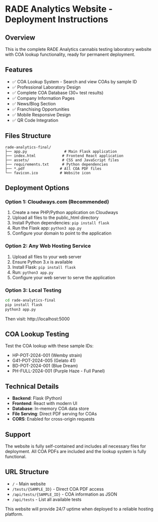 # RADE Analytics Website - Deployment Instructions

## Overview
This is the complete RADE Analytics cannabis testing laboratory website with COA lookup functionality, ready for permanent deployment.

## Features
- ✅ COA Lookup System - Search and view COAs by sample ID
- ✅ Professional Laboratory Design
- ✅ Complete COA Database (30+ test results)
- ✅ Company Information Pages
- ✅ News/Blog Section
- ✅ Franchising Opportunities
- ✅ Mobile Responsive Design
- ✅ QR Code Integration

## Files Structure
```
rade-analytics-final/
├── app.py                 # Main Flask application
├── index.html            # Frontend React application
├── assets/               # CSS and JavaScript files
├── requirements.txt      # Python dependencies
├── *.pdf                # All COA PDF files
└── favicon.ico          # Website icon
```

## Deployment Options

### Option 1: Cloudways.com (Recommended)
1. Create a new PHP/Python application on Cloudways
2. Upload all files to the public_html directory
3. Install Python dependencies: `pip install flask`
4. Run the Flask app: `python3 app.py`
5. Configure your domain to point to the application

### Option 2: Any Web Hosting Service
1. Upload all files to your web server
2. Ensure Python 3.x is available
3. Install Flask: `pip install flask`
4. Run: `python3 app.py`
5. Configure your web server to serve the application

### Option 3: Local Testing
```bash
cd rade-analytics-final
pip install flask
python3 app.py
```
Then visit: http://localhost:5000

## COA Lookup Testing
Test the COA lookup with these sample IDs:
- HP-POT-2024-001 (Wemby strain)
- G41-POT-2024-005 (Gelato 41)
- BD-POT-2024-001 (Blue Dream)
- PH-FULL-2024-001 (Purple Haze - Full Panel)

## Technical Details
- **Backend**: Flask (Python)
- **Frontend**: React with modern UI
- **Database**: In-memory COA data store
- **File Serving**: Direct PDF serving for COAs
- **CORS**: Enabled for cross-origin requests

## Support
The website is fully self-contained and includes all necessary files for deployment. All COA PDFs are included and the lookup system is fully functional.

## URL Structure
- `/` - Main website
- `/tests/{SAMPLE_ID}` - Direct COA PDF access
- `/api/tests/{SAMPLE_ID}` - COA information as JSON
- `/api/tests` - List all available tests

This website will provide 24/7 uptime when deployed to a reliable hosting platform.
